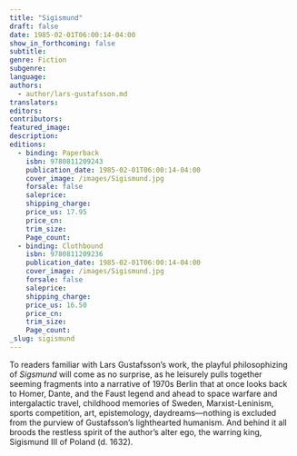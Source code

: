 ```yaml
---
title: "Sigismund"
draft: false
date: 1985-02-01T06:00:14-04:00
show_in_forthcoming: false
subtitle:
genre: Fiction
subgenre:
language:
authors:
  - author/lars-gustafsson.md
translators:
editors:
contributors:
featured_image:
description:
editions:
  - binding: Paperback
    isbn: 9780811209243
    publication_date: 1985-02-01T06:00:14-04:00
    cover_image: /images/Sigismund.jpg
    forsale: false
    saleprice:
    shipping_charge:
    price_us: 17.95
    price_cn:
    trim_size:
    Page_count:
  - binding: Clothbound
    isbn: 9780811209236
    publication_date: 1985-02-01T06:00:14-04:00
    cover_image: /images/Sigismund.jpg
    forsale: false
    saleprice:
    shipping_charge:
    price_us: 16.50
    price_cn:
    trim_size:
    Page_count:
_slug: sigismund
---
```


To readers familiar with Lars Gustafsson’s work, the playful philosophizing of _Sigsmund_ will come as no surprise, as he leisurely pulls together seeming fragments into a narrative of 1970s Berlin that at once looks back to Homer, Dante, and the Faust legend and ahead to space warfare and intergalactic travel, childhood memories of Sweden, Marxist-Leninism, sports competition, art, epistemology, daydreams––nothing is excluded from the purview of Gustafsson’s lighthearted humanism. And behind it all broods the restless spirit of the author’s alter ego, the warring king, Sigismund III of Poland (d. 1632).

